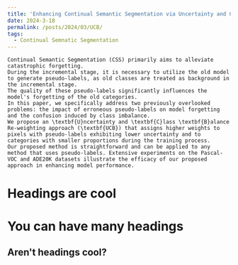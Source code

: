 ```yaml
---
title: 'Enhancing Continual Semantic Segmentation via Uncertainty and Class Balance Re-weighting'
date: 2024-3-18
permalink: /posts/2024/03/UCB/
tags:
  - Continual Semnatic Segmentation
---
```


    Continual Semantic Segmentation (CSS) primarily aims to alleviate catastrophic forgetting. 
    During the incremental stage, it is necessary to utilize the old model to generate pseudo-labels, as old classes are treated as background in the incremental stage. 
    The quality of these pseudo-labels significantly influences the model's forgetting of the old categories. 
    In this paper, we specifically address two previously overlooked problems: the impact of erroneous pseudo-labels on model forgetting and the confusion induced by class imbalance.
    We propose an \textbf{U}ncertainty and \textbf{C}lass \textbf{B}alance Re-weighting approach (\textbf{UCB}) that assigns higher weights to pixels with pseudo-labels exhibiting lower uncertainty and to categories with smaller proportions during the training process.
    Our proposed method is straightforward and can be applied to any method that uses pseudo-labels. Extensive experiments on the Pascal-VOC and ADE20K datasets illustrate the efficacy of our proposed approach in enhancing model performance.

Headings are cool
======

You can have many headings
======

Aren't headings cool?
------